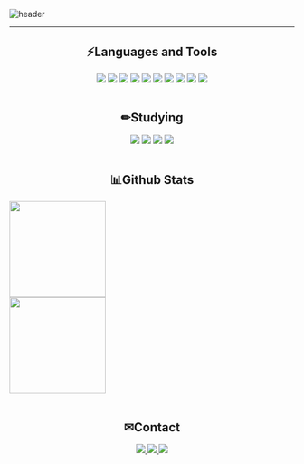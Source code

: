 ![header](https://capsule-render.vercel.app/api?type=waving&color=auto&height=250&section=header&text=welcome&fontSize=90&animation=fadeIn&fontAlignY=38&desc=Avella's%20GitHub%20Profile&descAlignY=51&descAlign=62)

---

<h2 align="center">⚡Languages and Tools</h3>
<div align="center">
  <img src="https://img.shields.io/badge/c-A8B9CC?style=for-the-badge&logo=C&logoColor=white">
  <img src="https://img.shields.io/badge/python-3776AB?style=for-the-badge&logo=Python&logoColor=white">
  <img src="https://img.shields.io/badge/html5-E34F26?style=for-the-badge&logo=HTML5&logoColor=white">
  <img src="https://img.shields.io/badge/css3-1572B6?style=for-the-badge&logo=CSS3&logoColor=white">
  <img src="https://img.shields.io/badge/javascript-F7DF1E?style=for-the-badge&logo=JavaScript&logoColor=black">
  <img src="https://img.shields.io/badge/typescript-3178C6?style=for-the-badge&logo=TypeScript&logoColor=black">
  <img src="https://img.shields.io/badge/c%23-239120?style=for-the-badge&logo=CSharp&logoColor=white">
  <img src="https://img.shields.io/badge/react-61DAFB?style=for-the-badge&logo=React&logoColor=white">
  <img src="https://img.shields.io/badge/qt-41CD52?style=for-the-badge&logo=Qt&logoColor=white">
  <img src="https://img.shields.io/badge/tailwindcss-06B6D4?style=for-the-badge&logo=TailwindCSS&logoColor=white">
</div><br>

<h2 align="center">✏Studying</h3>
<div align="center">
  <img src="https://img.shields.io/badge/kotlin-7F52FF?style=for-the-badge&logo=Kotlin&logoColor=white">
  <img src="https://img.shields.io/badge/mongodb-47A248?style=for-the-badge&logo=MongoDB&logoColor=white">
  <img src="https://img.shields.io/badge/flask-000000?style=for-the-badge&logo=Flask&logoColor=white">
  <img src="https://img.shields.io/badge/c++-00599C?style=for-the-badge&logo=C%2B%2B&logoColor=white">
</div><br>

<h2 align="center">📊Github Stats</h2>
<div style="display: grid; " align="center">
  <img src="https://github-readme-stats.vercel.app/api/top-langs/?username=Av3lla&exclude_repo=lol-shooter&layout=compact&theme=dark" height="170px">
  <img src="https://github-readme-stats.vercel.app/api?username=Av3lla&show_icons=true&theme=dark" height="170px">
</div><br>

<h2 align="center">✉Contact</h2>
<div align="center">
  <a href = "https://instagram.com/aidjiwon1026/">
    <img src="https://img.shields.io/badge/instagram-E4405F?style=for-the-badge&logo=Instagram&logoColor=white">
  </a>
  <a href="https://github.com/Av3lla">
    <img src="https://img.shields.io/badge/github-181717?style=for-the-badge&logo=GitHub&logoColor=white">
  </a>
  <a href="https://discord.com/">
    <img src="https://img.shields.io/badge/discord-5865F2?style=for-the-badge&logo=Discord&logoColor=white" />
  </a>
</div>
